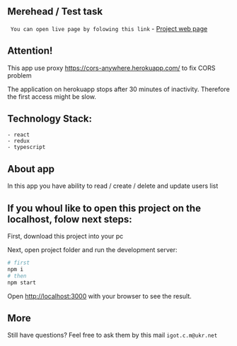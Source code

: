 ## Merehead / Test task

``` You can open live page by folowing this link``` - [Project web page](https://mykh-merehead.netlify.app/)


## Attention!

This app use proxy https://cors-anywhere.herokuapp.com/ to fix CORS problem

The application on herokuapp stops after 30 minutes of inactivity. Therefore the first access might be slow.

## Technology Stack:
```
- react
- redux
- typescript
```


## About app
In this app you have ability to read / create / delete and update users list


## If you whoul like to open this project on the localhost, folow next steps:

First, download this project into your pc

Next, open project folder and run the development server:

```bash
# first
npm i
# then
npm start
```

Open [http://localhost:3000](http://localhost:3000) with your browser to see the result.


## More
Still have questions? Feel free to ask them by this mail ```igot.c.m@ukr.net```
